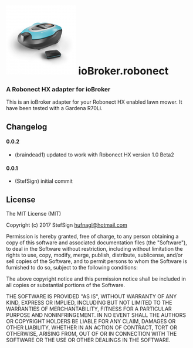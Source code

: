 ![Logo](admin/robonect.png)
ioBroker.robonect
=============

### A Robonect HX adapter for ioBroker
This is an ioBroker adapter for your Robonect HX enabled lawn mower. It have been tested with a Gardena R70Li.

## Changelog

#### 0.0.2
* (braindead1) updated to work with Robonect HX version 1.0 Beta2

#### 0.0.1
* (StefSign) initial commit

## License
The MIT License (MIT)

Copyright (c) 2017 StefSign <hufnagl@hotmail.com>

Permission is hereby granted, free of charge, to any person obtaining a copy
of this software and associated documentation files (the "Software"), to deal
in the Software without restriction, including without limitation the rights
to use, copy, modify, merge, publish, distribute, sublicense, and/or sell
copies of the Software, and to permit persons to whom the Software is
furnished to do so, subject to the following conditions:

The above copyright notice and this permission notice shall be included in
all copies or substantial portions of the Software.

THE SOFTWARE IS PROVIDED "AS IS", WITHOUT WARRANTY OF ANY KIND, EXPRESS OR
IMPLIED, INCLUDING BUT NOT LIMITED TO THE WARRANTIES OF MERCHANTABILITY,
FITNESS FOR A PARTICULAR PURPOSE AND NONINFRINGEMENT. IN NO EVENT SHALL THE
AUTHORS OR COPYRIGHT HOLDERS BE LIABLE FOR ANY CLAIM, DAMAGES OR OTHER
LIABILITY, WHETHER IN AN ACTION OF CONTRACT, TORT OR OTHERWISE, ARISING FROM,
OUT OF OR IN CONNECTION WITH THE SOFTWARE OR THE USE OR OTHER DEALINGS IN
THE SOFTWARE.